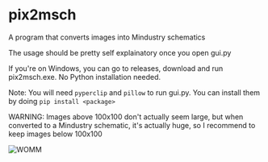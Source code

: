 # pix2msch
A program that converts images into Mindustry schematics

The usage should be pretty self explainatory once you open gui.py

If you're on Windows, you can go to releases, download and run pix2msch.exe. No Python installation needed.

Note: You will need `pyperclip` and `pillow` to run gui.py. You can install them by doing `pip install <package>`

WARNING: Images above 100x100 don't actually seem large, but when converted to a Mindustry schematic, it's actually huge, so I recommend to keep images below 100x100

  ![WOMM](https://cdn.discordapp.com/attachments/676843444274069504/677566642888376320/WOMM.png)

